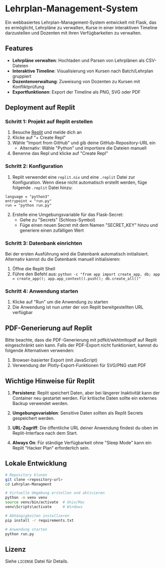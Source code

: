 # Lehrplan-Management-System

Ein webbasiertes Lehrplan-Management-System entwickelt mit Flask, das es ermöglicht, Lehrpläne zu verwalten, Kurse in einer interaktiven Timeline darzustellen und Dozenten mit ihren Verfügbarkeiten zu verwalten.

## Features

- **Lehrpläne verwalten**: Hochladen und Parsen von Lehrplänen als CSV-Dateien
- **Interaktive Timeline**: Visualisierung von Kursen nach Batch/Lehrplan gruppiert
- **Dozentenverwaltung**: Zuweisung von Dozenten zu Kursen mit Konfliktprüfung
- **Exportfunktionen**: Export der Timeline als PNG, SVG oder PDF

## Deployment auf Replit

### Schritt 1: Projekt auf Replit erstellen

1. Besuche [Replit](https://replit.com) und melde dich an
2. Klicke auf "+ Create Repl"
3. Wähle "Import from GitHub" und gib deine GitHub-Repository-URL ein
   - Alternativ: Wähle "Python" und importiere die Dateien manuell
4. Benenne das Repl und klicke auf "Create Repl"

### Schritt 2: Konfiguration

1. Replit verwendet eine `replit.nix` und eine `.replit` Datei zur Konfiguration. Wenn diese nicht automatisch erstellt werden, füge folgende `.replit` Datei hinzu:

```
language = "python3"
entrypoint = "run.py"
run = "python run.py"
```

2. Erstelle eine Umgebungsvariable für das Flask-Secret:
   - Gehe zu "Secrets" (Schloss-Symbol)
   - Füge einen neuen Secret mit dem Namen "SECRET_KEY" hinzu und generiere einen zufälligen Wert

### Schritt 3: Datenbank einrichten

Bei der ersten Ausführung wird die Datenbank automatisch initialisiert. Alternativ kannst du die Datenbank manuell initialisieren:

1. Öffne die Replit Shell
2. Führe den Befehl aus: `python -c "from app import create_app, db; app = create_app(); app.app_context().push(); db.create_all()"`

### Schritt 4: Anwendung starten

1. Klicke auf "Run" um die Anwendung zu starten
2. Die Anwendung ist nun unter der von Replit bereitgestellten URL verfügbar

## PDF-Generierung auf Replit

Bitte beachte, dass die PDF-Generierung mit pdfkit/wkhtmltopdf auf Replit eingeschränkt sein kann. Falls der PDF-Export nicht funktioniert, kannst du folgende Alternativen verwenden:

1. Browser-basierter Export (mit JavaScript)
2. Verwendung der Plotly-Export-Funktionen für SVG/PNG statt PDF

## Wichtige Hinweise für Replit

1. **Persistenz**: Replit speichert Daten, aber bei längerer Inaktivität kann der Container neu gestartet werden. Für kritische Daten sollte ein externes Backup verwendet werden.

2. **Umgebungsvariablen**: Sensitive Daten sollten als Replit Secrets gespeichert werden.

3. **URL-Zugriff**: Die öffentliche URL deiner Anwendung findest du oben im Replit-Interface nach dem Start.

4. **Always On**: Für ständige Verfügbarkeit ohne "Sleep Mode" kann ein Replit "Hacker Plan" erforderlich sein.

## Lokale Entwicklung

```bash
# Repository klonen
git clone <repository-url>
cd Lehrplan-Managment

# Virtuelle Umgebung erstellen und aktivieren
python -m venv venv
source venv/bin/activate  # Unix/Mac
venv\Scripts\activate     # Windows

# Abhängigkeiten installieren
pip install -r requirements.txt

# Anwendung starten
python run.py
```

## Lizenz

Siehe `LICENSE` Datei für Details. 